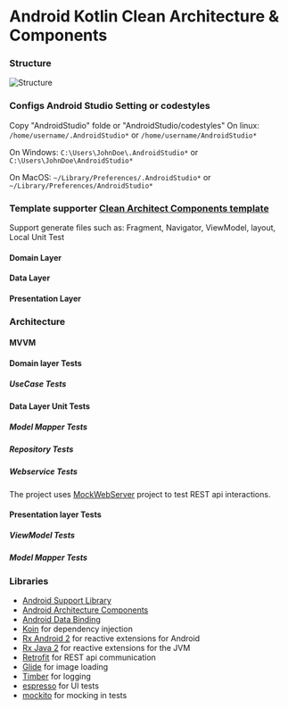Android Kotlin Clean Architecture & Components
===========================================================

### Structure
![Structure](images/clean_architecture_reloaded_layers.png "The app is composed of 3 modules ")

### Configs Android Studio Setting or codestyles
Copy "AndroidStudio" folde or "AndroidStudio/codestyles"
On linux:
`/home/username/.AndroidStudio*`
or
`/home/username/AndroidStudio*`

On Windows:
`C:\Users\JohnDoe\.AndroidStudio*`
or
`C:\Users\JohnDoe\AndroidStudio*`

On MacOS:
`~/Library/Preferences/.AndroidStudio*`
or
`~/Library/Preferences/AndroidStudio*`

### Template supporter [Clean Architect Components template][template]
Support generate files such as: Fragment, Navigator, ViewModel, layout, Local Unit Test

#### Domain Layer

#### Data Layer

#### Presentation Layer

### Architecture
#### MVVM


#### Domain layer Tests
##### UseCase Tests

#### Data Layer Unit Tests
##### Model Mapper Tests

##### Repository Tests

##### Webservice Tests
The project uses [MockWebServer][mockwebserver] project to test REST api interactions.

#### Presentation layer Tests
##### ViewModel Tests

##### Model Mapper Tests

### Libraries
* [Android Support Library][support-lib]
* [Android Architecture Components][arch]
* [Android Data Binding][data-binding]
* [Koin][koin] for dependency injection
* [Rx Android 2][rxandroid2] for reactive extensions for Android
* [Rx Java 2][rxjava2] for reactive extensions for the JVM
* [Retrofit][retrofit] for REST api communication
* [Glide][glide] for image loading
* [Timber][timber] for logging
* [espresso][espresso] for UI tests
* [mockito][mockito] for mocking in tests


[mockwebserver]: https://github.com/square/okhttp/tree/master/mockwebserver
[support-lib]: https://developer.android.com/topic/libraries/support-library/index.html
[arch]: https://developer.android.com/arch
[data-binding]: https://developer.android.com/topic/libraries/data-binding/index.html
[espresso]: https://google.github.io/android-testing-support-library/docs/espresso/
[koin]: https://github.com/InsertKoinIO/koin
[rxandroid2]: https://github.com/ReactiveX/RxAndroid
[rxjava2]: https://github.com/ReactiveX/RxJava
[retrofit]: http://square.github.io/retrofit
[glide]: https://github.com/bumptech/glide
[timber]: https://github.com/JakeWharton/timber
[mockito]: http://site.mockito.org
[template]: https://github.com/bachhoan88/Clean-Architecture-Template

